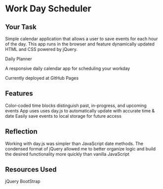 # Work Day Scheduler

## Your Task

Simple calendar application that allows a user to save events for each hour of the day. This app runs in the browser and feature dynamically updated HTML and CSS powered by jQuery.

Daily Planner
   
A responsive daily calendar app for scheduling your workday

Currently deployed at GitHub Pages

## Features
Color-coded time blocks distinguish past, in-progress, and upcoming events
App uses uses day.js to automatically update with accurate time & date
Easily save events to local storage for future access
## Reflection
Working with day.js was simpler than JavaScript date methods.
The condensed format of jQuery allowed me to better organize logic and build the desired functionality more quickly than vanilla JavaScript
## Resources Used
jQuery
BootStrap

